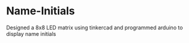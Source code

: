 # Name-Initials
Designed a 8x8 LED matrix using tinkercad and programmed arduino to display name initials

